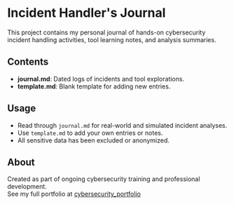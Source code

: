 # Incident Handler's Journal

This project contains my personal journal of hands-on cybersecurity incident handling activities, tool learning notes, and analysis summaries.

## Contents
- **journal.md**: Dated logs of incidents and tool explorations.
- **template.md**: Blank template for adding new entries.

## Usage
- Read through `journal.md` for real-world and simulated incident analyses.
- Use `template.md` to add your own entries or notes.
- All sensitive data has been excluded or anonymized.

## About
Created as part of ongoing cybersecurity training and professional development.  
See my full portfolio at [cybersecurity_portfolio](github.com/jojo2500/cybersecurity_portfolio)
